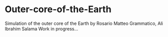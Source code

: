 # Outer-core-of-the-Earth
Simulation of the outer core of the Earth by Rosario Matteo Grammatico, Ali Ibrahim Salama
Work in progress...
